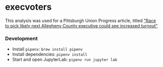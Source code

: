 # execvoters

This analysis was used for a Pittsburgh Union Progress article, titled ["Race to pick likely next Allegheny County executive could see increased turnout"](https://www.unionprogress.com/2023/01/22/race-to-pick-likely-next-allegheny-county-executive-could-see-increased-turnout/)

### Development

- Install `pipenv`: `brew install pipenv`
- Install dependencies: `pipenv install`
- Start and open JupyterLab: `pipenv run jupyter lab`
